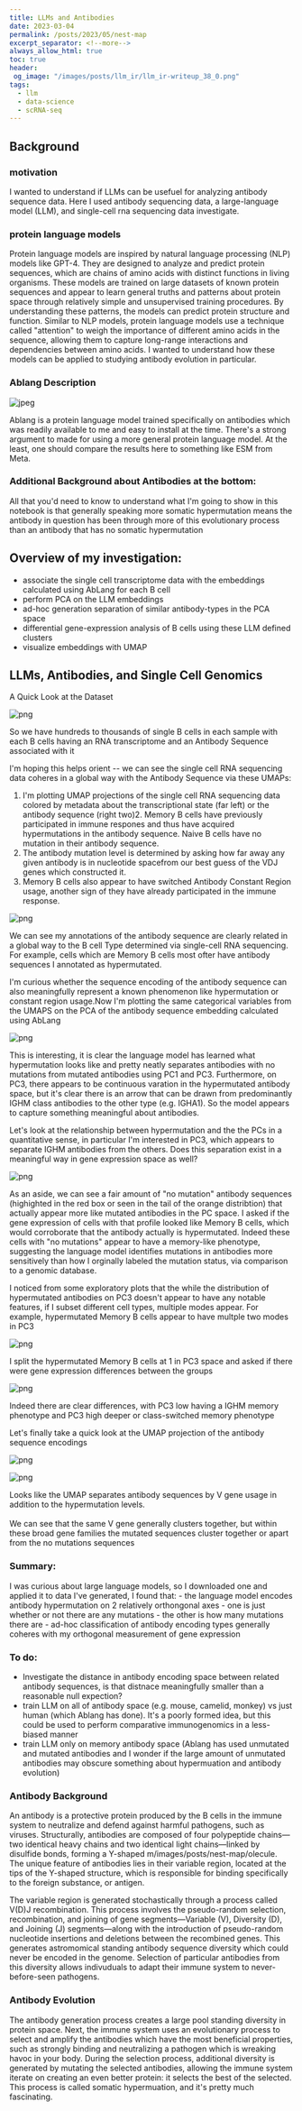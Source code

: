 ```yaml
---
title: LLMs and Antibodies
date: 2023-03-04
permalink: /posts/2023/05/nest-map
excerpt_separator: <!--more-->
always_allow_html: true
toc: true
header:
 og_image: "/images/posts/llm_ir/llm_ir-writeup_38_0.png"
tags:
  - llm
  - data-science
  - scRNA-seq
---
```


## Background

### motivation

I wanted to understand if LLMs can be usefuel for analyzing antibody sequence data. Here I used antibody sequencing data, a large-language model (LLM), and single-cell rna sequencing data investigate.


### protein language models

Protein language models are inspired by natural language processing (NLP) models like GPT-4. They are designed to analyze and predict protein sequences, which are chains of amino acids with distinct functions in living organisms. These models are trained on large datasets of known protein sequences and appear to learn general truths and patterns about protein space through relatively simple and unsupervised training procedures. By understanding these patterns, the models can predict protein structure and function. Similar to NLP models, protein language models use a technique called "attention" to weigh the importance of different amino acids in the sequence, allowing them to capture long-range interactions and dependencies between amino acids. I wanted to understand how these models can be applied to studying antibody evolution in particular.

### Ablang Description
    
![jpeg](/images/posts/llm_ir/llm_ir-writeup_7_0.jpg)
    

Ablang is a protein language model trained specifically on antibodies which was readily available to me and easy to install at the time. There's a strong argument to made for using a more general protein language model. At the least, one should compare the results here to something like ESM from Meta. 

### Additional Background about Antibodies at the bottom: 

All that you'd need to know to understand what I'm going to show in this notebook is that generally speaking more somatic hypermutation means the antibody in question has been through more of this evolutionary process than an antibody that has no somatic hypermutation

## Overview of my investigation:

- associate the single cell transcriptome data with the embeddings calculated using AbLang for each B cell
- perform PCA on the LLM embeddings
- ad-hoc generation separation of similar antibody-types in the PCA space
- differential gene-expression analysis of B cells using these LLM defined clusters
- visualize embeddings with UMAP

## LLMs, Antibodies, and Single Cell Genomics
A Quick Look at the Dataset


    
![png](/images/posts/llm_antibody/llm_ir-writeup_18_0.png)
    
So we have hundreds to thousands of single B cells in each sample with each B cells having an RNA transcriptome and an Antibody Sequence associated with it 

I'm hoping this helps orient -- we can see the single cell RNA sequencing data coheres in a global way with the Antibody Sequence via these UMAPs:

1. I'm plotting UMAP projections of the single cell RNA sequencing data colored by metadata about the transcriptional state (far left) or the antibody sequence (right two)2. Memory B cells have previously participated in immune respones and thus have acquired hypermutations in the antibody sequence. Naive B cells have no mutation in their antibody sequence.
3. The antibody mutation level is determined by asking how far away any given antibody is in nucleotide spacefrom our best guess of the VDJ genes which constructed it. 
4. Memory B cells also appear to have switched Antibody Constant Region usage, another sign of they have already participated in the immune response.



    
![png](/images/posts/llm_antibody/llm_ir-writeup_21_1.png)
    


We can see my annotations of the antibody sequence are clearly related in a global way to the B cell Type determined via single-cell RNA sequencing. For example, cells which are Memory B cells most ofter have antibody sequences I annotated as hypermutated. 

I'm curious whether the sequence encoding of the antibody sequence can also meaningfully represent a known phenomenon like hypermutation or constant region usage.Now I'm plotting the same categorical variables from the UMAPS on the PCA of the antibody sequence embedding calculated using AbLang

![png](/images/posts/llm_antibody/llm_ir-writeup_26_0.png)
    
This is interesting, it is clear the language model has learned what hypermutation looks like and pretty neatly separates antibodies with no mutations from mutated antibodies using PC1 and PC3. Furthermore, on PC3, there appears to be continuous varation in the hypermutated antibody space, but it's clear there is an arrow that can be drawn from predominantly IGHM class antibodies to the other type (e.g. IGHA1). So the model appears to capture something meaningful about antibodies. 

Let's look at the relationship between hypermutation and the the PCs in a quantitative sense, in particular I'm interested in PC3, which appears to separate IGHM antibodies from the others. Does this separation exist in a meaningful way in gene expression space as well? 


![png](/images/posts/llm_antibody/llm_ir-writeup_29_1.png)
    
As an aside, we can see a fair amount of "no mutation" antibody sequences (highighted in the red box or seen in the tail of the orange distribtion) that actually appear more like mutated antibodies in the PC space. I asked if the gene expression of cells with that profile looked like Memory B cells, which would corroborate that the antibody actually is hypermutated. Indeed these cells with "no mutations" appear to have a memory-like phenotype, suggesting the language model identifies mutations in antibodies more sensitively than how I orginally labeled the mutation status, via comparison to a genomic database. 

I noticed from some exploratory plots that the while the distribution of hypermutated antibodies on PC3 doesn't appear to have any notable features, if I subset different cell types, multiple modes appear. For example, hypermutated Memory B cells appear to have multple two modes in PC3

    
![png](/images/posts/llm_antibody/llm_ir-writeup_32_1.png)
    


I split the hypermutated Memory B cells at 1 in PC3 space and asked if there were gene expression differences between the groups


    
![png](/images/posts/llm_antibody/llm_ir-writeup_35_1.png)
    


Indeed there are clear differences, with PC3 low having a IGHM memory phenotype and PC3 high  deeper or class-switched memory phenotype

Let's finally take a quick look at the UMAP projection of the antibody sequence encodings 


    
![png](/images/posts/llm_antibody/llm_ir-writeup_38_0.png)
    
    
![png](/images/posts/llm_antibody/llm_ir-writeup_38_1.png)

Looks like the UMAP separates antibody sequences by V gene usage in addition to the hypermutation levels. <br> <br> We can see that the same V gene generally clusters together, but within these broad gene families the mutated sequences cluster together or apart from the no mutations sequences 


### Summary: 
 I was curious about large language models, so I downloaded one and applied it to data I've generated, I found that:
    - the language model encodes antibody hypermutation on 2 relatively orthongonal axes 
    - one is just whether or not there are any mutations
    - the other is how many mutations there are
    - ad-hoc classification of antibody encoding types generally coheres with my orthogonal measurement of gene expression

### To do: 

- Investigate the distance in antibody encoding space between related antibody sequences, is that distnace meaningfully smaller than a reasonable null expection?
- train LLM on all of antibody space (e.g. mouse, camelid, monkey) vs just human (which Ablang has done). It's a poorly formed idea, but this could be used to perform comparative immunogenomics in a less-biased manner
- train LLM only on memory antibody space (Ablang has used unmutated and mutated antibodies and I wonder if the large amount of unmutated antibodies may obscure something about hypermuation and antibody evolution)

### Antibody Background
An antibody is a protective protein produced by the B cells in the immune system to neutralize and defend against harmful pathogens, such as viruses. Structurally, antibodies are composed of four polypeptide chains—two identical heavy chains and two identical light chains—linked by disulfide bonds, forming a Y-shaped m/images/posts/nest-map/olecule. The unique feature of antibodies lies in their variable region, located at the tips of the Y-shaped structure, which is responsible for binding specifically to the foreign substance, or antigen.

The variable region is generated stochastically through a process called V(D)J recombination. This process involves the pseudo-random selection, recombination, and joining of gene segments—Variable (V), Diversity (D), and Joining (J) segments—along with the introduction of pseudo-random nucleotide insertions and deletions between the recombined genes. This generates astromomical standing antibody sequence diversity which could never be encoded in the genome. Selection of particular antibodies from this diversity allows indivuduals to adapt their immune system to never-before-seen pathogens.

### Antibody Evolution

The antibody generation process creates a large pool standing diversity in protein space. Next, the immune system uses an evolutionary process to select and amplify the antibodies which have the most beneficial properties, such as strongly binding and neutralizing a pathogen which is wreaking havoc in your body. During the selection process, additional diversity is generated by mutating the selected antibodies, allowing the immune system iterate on creating an even better protein: it selects the best of the selected. This process is called somatic hypermuation, and it's pretty much fascinating.
